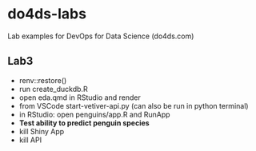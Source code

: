 # do4ds-labs

Lab examples for DevOps for Data Science (do4ds.com)

## Lab3

* renv::restore()
* run create_duckdb.R 
* open eda.qmd in RStudio and render
* from VSCode start-vetiver-api.py  (can also be run in python terminal)
* in RStudio: open penguins/app.R and RunApp
* **Test ability to predict penguin species**
* kill Shiny App
* kill API